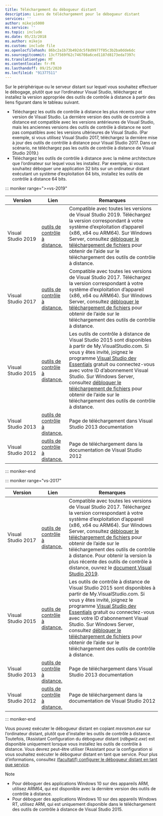 ```yaml
---
title: Téléchargement du débogueur distant
description: Liens de téléchargement pour le débogueur distant
services: ''
author: mikejo5000
ms.service: ''
ms.topic: include
ms.date: 05/23/2018
ms.author: mikejo
ms.custom: include file
ms.openlocfilehash: 86bc2a1b73b492dc5f8d9977f05c3b2ba0dde6dc
ms.sourcegitcommit: 13cf7569f62c746708a6ced1187d8173eda7397c
ms.translationtype: MT
ms.contentlocale: fr-FR
ms.lasthandoff: 09/25/2020
ms.locfileid: "91377511"
---
```

Sur le périphérique ou le serveur distant sur lequel vous souhaitez effectuer le débogage, plutôt que sur l’ordinateur Visual Studio, téléchargez et installez la version appropriée des outils de contrôle à distance à partir des liens figurant dans le tableau suivant.

- Téléchargez les outils de contrôle à distance les plus récents pour votre version de Visual Studio. La dernière version des outils de contrôle à distance est compatible avec les versions antérieures de Visual Studio, mais les anciennes versions des outils de contrôle à distance ne sont pas compatibles avec les versions ultérieures de Visual Studio. (Par exemple, si vous utilisez Visual Studio 2017, téléchargez la dernière mise à jour des outils de contrôle à distance pour Visual Studio 2017. Dans ce scénario, ne téléchargez pas les outils de contrôle à distance de Visual Studio 2019.)
- Téléchargez les outils de contrôle à distance avec la même architecture que l’ordinateur sur lequel vous les installez. Par exemple, si vous souhaitez déboguer une application 32 bits sur un ordinateur distant exécutant un système d’exploitation 64 bits, installez les outils de contrôle à distance 64 bits.

::: moniker range=">=vs-2019"

|Version|Lien|Remarques|
|-|-|-|
|Visual Studio 2019|[outils de contrôle à distance.](https://visualstudio.microsoft.com/downloads#remote-tools-for-visual-studio-2019)|Compatible avec toutes les versions de Visual Studio 2019. Téléchargez la version correspondant à votre système d’exploitation d’appareil (x86, x64 ou ARM64). Sur Windows Server, consultez [débloquer le téléchargement de fichiers](../../debugger/remote-debugging-unblock-file-download.md) pour obtenir de l’aide sur le téléchargement des outils de contrôle à distance.|
|Visual Studio 2017|[outils de contrôle à distance.](https://my.visualstudio.com/Downloads?q=remote%20tools%20visual%20studio%202017)|Compatible avec toutes les versions de Visual Studio 2017. Téléchargez la version correspondant à votre système d’exploitation d’appareil (x86, x64 ou ARM64). Sur Windows Server, consultez [débloquer le téléchargement de fichiers](../../debugger/remote-debugging-unblock-file-download.md) pour obtenir de l’aide sur le téléchargement des outils de contrôle à distance.|
|Visual Studio 2015|[outils de contrôle à distance.](https://my.visualstudio.com/Downloads?q=remote%20tools%20visual%20studio%202015)|Les outils de contrôle à distance de Visual Studio 2015 sont disponibles à partir de My.VisualStudio.com. Si vous y êtes invité, joignez le programme [Visual Studio dev Essentials](https://visualstudio.microsoft.com/dev-essentials/) gratuit ou connectez-vous avec votre ID d’abonnement Visual Studio. Sur Windows Server, consultez [débloquer le téléchargement de fichiers](../../debugger/remote-debugging-unblock-file-download.md) pour obtenir de l’aide sur le téléchargement des outils de contrôle à distance.|
|Visual Studio 2013|[outils de contrôle à distance.](/previous-versions/visualstudio/visual-studio-2013/bt727f1t(v=vs.120)#installing-the-remote-tools)|Page de téléchargement dans Visual Studio 2013 documentation|
|Visual Studio 2012|[outils de contrôle à distance.](/previous-versions/visualstudio/visual-studio-2012/bt727f1t(v=vs.110)#installing-the-remote-tools)|Page de téléchargement dans la documentation de Visual Studio 2012|

::: moniker-end

::: moniker range="vs-2017"

|Version|Lien|Remarques|
|-|-|-|
|Visual Studio 2017|[outils de contrôle à distance.](https://my.visualstudio.com/Downloads?q=remote%20tools%20visual%20studio%202017)|Compatible avec toutes les versions de Visual Studio 2017. Téléchargez la version correspondant à votre système d’exploitation d’appareil (x86, x64 ou ARM64). Sur Windows Server, consultez [débloquer le téléchargement de fichiers](../../debugger/remote-debugging-unblock-file-download.md) pour obtenir de l’aide sur le téléchargement des outils de contrôle à distance. Pour obtenir la version la plus récente des outils de contrôle à distance, ouvrez le [document Visual Studio 2019](../../debugger/remote-debugging.md?view=vs-2019&preserve-view=true).|
|Visual Studio 2015|[outils de contrôle à distance.](https://my.visualstudio.com/Downloads?q=remote%20tools%20visual%20studio%202015)|Les outils de contrôle à distance de Visual Studio 2015 sont disponibles à partir de My.VisualStudio.com. Si vous y êtes invité, joignez le programme [Visual Studio dev Essentials](https://visualstudio.microsoft.com/dev-essentials/) gratuit ou connectez-vous avec votre ID d’abonnement Visual Studio. Sur Windows Server, consultez [débloquer le téléchargement de fichiers](../../debugger/remote-debugging-unblock-file-download.md) pour obtenir de l’aide sur le téléchargement des outils de contrôle à distance.|
|Visual Studio 2013|[outils de contrôle à distance.](/previous-versions/visualstudio/visual-studio-2013/bt727f1t(v=vs.120)#installing-the-remote-tools)|Page de téléchargement dans Visual Studio 2013 documentation|
|Visual Studio 2012|[outils de contrôle à distance.](/previous-versions/visualstudio/visual-studio-2012/bt727f1t(v=vs.110)#installing-the-remote-tools)|Page de téléchargement dans la documentation de Visual Studio 2012|

::: moniker-end

Vous pouvez exécuter le débogueur distant en copiant *msvsmon.exe* sur l’ordinateur distant, plutôt que d’installer les outils de contrôle à distance. Toutefois, l’Assistant Configuration du débogueur distant (*rdbgwiz.exe*) est disponible uniquement lorsque vous installez les outils de contrôle à distance. Vous devrez peut-être utiliser l’Assistant pour la configuration si vous souhaitez exécuter le débogueur distant en tant que service. Pour plus d’informations, consultez [(facultatif) configurer le débogueur distant en tant que service](../../debugger/remote-debugging.md#bkmk_configureService).

>[!NOTE]
>- Pour déboguer des applications Windows 10 sur des appareils ARM, utilisez ARM64, qui est disponible avec la dernière version des outils de contrôle à distance.
>- Pour déboguer des applications Windows 10 sur des appareils Windows RT, utilisez ARM, qui est uniquement disponible dans le téléchargement des outils de contrôle à distance de Visual Studio 2015.
